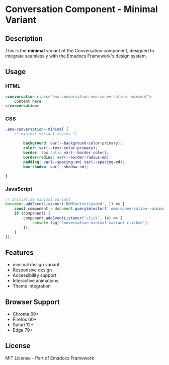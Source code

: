 # Conversation Component - Minimal Variant

## Description
This is the **minimal** variant of the Conversation component, designed to integrate seamlessly with the Emadocs Framework's design system.

## Usage

### HTML
```html
<conversation class="ema-conversation ema-conversation--minimal">
    Content here
</conversation>
```

### CSS
```css
.ema-conversation--minimal {
    /* minimal variant styles */
    
        background: var(--background-color-primary);
        color: var(--text-color-primary);
        border: 1px solid var(--border-color);
        border-radius: var(--border-radius-md);
        padding: var(--spacing-sm) var(--spacing-md);
        box-shadow: var(--shadow-sm);
    
}
```

### JavaScript
```javascript
// Initialize minimal variant
document.addEventListener('DOMContentLoaded', () => {
    const component = document.querySelector('.ema-conversation--minimal');
    if (component) {
        component.addEventListener('click', (e) => {
            console.log('Conversation minimal variant clicked');
        });
    }
});
```

## Features
- minimal design variant
- Responsive design
- Accessibility support
- Interactive animations
- Theme integration

## Browser Support
- Chrome 60+
- Firefox 60+
- Safari 12+
- Edge 79+

## License
MIT License - Part of Emadocs Framework
